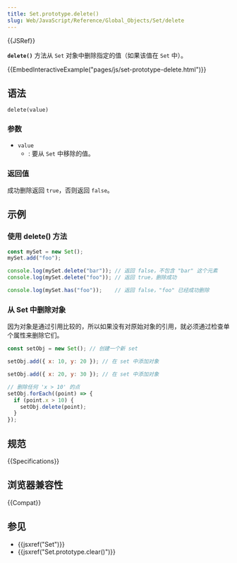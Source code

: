 ```yaml
---
title: Set.prototype.delete()
slug: Web/JavaScript/Reference/Global_Objects/Set/delete
---
```


{{JSRef}}

**`delete()`** 方法从 `Set` 对象中删除指定的值（如果该值在 `Set` 中）。

{{EmbedInteractiveExample("pages/js/set-prototype-delete.html")}}

## 语法

```js-nolint
delete(value)
```

### 参数

- `value`
  - : 要从 `Set` 中移除的值。

### 返回值

成功删除返回 `true`，否则返回 `false`。

## 示例

### 使用 delete() 方法

```js
const mySet = new Set();
mySet.add("foo");

console.log(mySet.delete("bar")); // 返回 false，不包含 "bar" 这个元素
console.log(mySet.delete("foo")); // 返回 true，删除成功

console.log(mySet.has("foo"));    // 返回 false，"foo" 已经成功删除
```


### 从 Set 中删除对象

因为对象是通过引用比较的，所以如果没有对原始对象的引用，就必须通过检查单个属性来删除它们。

```js
const setObj = new Set(); // 创建一个新 set

setObj.add({ x: 10, y: 20 }); // 在 set 中添加对象

setObj.add({ x: 20, y: 30 }); // 在 set 中添加对象

// 删除任何 'x > 10' 的点
setObj.forEach((point) => {
  if (point.x > 10) {
    setObj.delete(point);
  }
});
```

## 规范

{{Specifications}}

## 浏览器兼容性

{{Compat}}

## 参见

- {{jsxref("Set")}}
- {{jsxref("Set.prototype.clear()")}}
